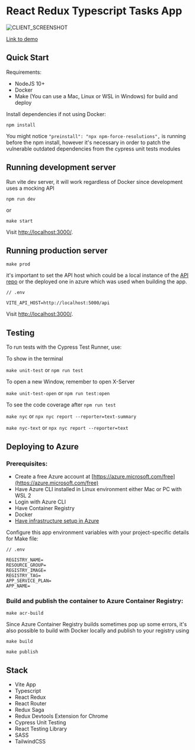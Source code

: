 # React Redux Typescript Tasks App

![CLIENT_SCREENSHOT](https://user-images.githubusercontent.com/34385962/138495939-d7472060-0965-4b47-897f-50084176471d.png)

[Link to demo](https://tasks-client-node.azurewebsites.net/tasks)

## **Quick Start**

Requirements:

- NodeJS 10+
- Docker
- Make (You can use a Mac, Linux or WSL in Windows) for build and deploy

Install dependencies if not using Docker:

`npm install`

You might notice `"preinstall": "npx npm-force-resolutions",` is running before the npm install, however it's necessary in order to patch the vulnerable outdated dependencies from the cypress unit tests modules

## **Running development server**

Run vite dev server, it will work regardless of Docker since development uses a mocking API

`npm run dev`

or

`make start`

Visit [http://localhost:3000/](http://localhost:3000/).

## **Running production server**

`make prod`

it's important to set the API host which could be a local instance of the [API repo](https://github.com/danielmgzzg/node-express-ts-tasks) or the deployed one in azure which was used when building the app.

```
// .env

VITE_API_HOST=http://localhost:5000/api
```

Visit [http://localhost:3000/](http://localhost:3000/).

## **Testing**

To run tests with the Cypress Test Runner, use:

To show in the terminal

`make unit-test` or `npm run test`

To open a new Window, remember to open X-Server

`make unit-test-open` or `npm run test:open`

To see the code coverage after `npm run test`

`make nyc` or `npx nyc report --reporter=text-summary`

`make nyc-text` or `npx nyc report --reporter=text`

## **Deploying to Azure**

### **Prerequisites:**

- Create a free Azure account at [https://azure.microsoft.com/free](https://azure.microsoft.com/free)
- Have Azure CLI installed in Linux environment either Mac or PC with WSL 2
- Login with Azure CLI
- Have Container Registry
- Docker
- [Have infrastructure setup in Azure](https://github.com/danielmgzzg/node-express-ts-tasks#infrastructure)

Configure this app environment variables with your project-specific details for Make file:

```
// .env

REGISTRY_NAME=
RESOURCE_GROUP=
REGISTRY_IMAGE=
REGISTRY_TAG=
APP_SERVICE_PLAN=
APP_NAME=
```

### **Build and publish the container to Azure Container Registry:**

`make acr-build`

Since Azure Container Registry builds sometimes pop up some errors, it's also possible to build with Docker locally and publish to your registry using

`make build`

`make publish`

## **Stack**

- Vite App
- Typescript
- React Redux
- React Router
- Redux Saga
- Redux Devtools Extension for Chrome
- Cypress Unit Testing
- React Testing Library
- SASS
- TailwindCSS
